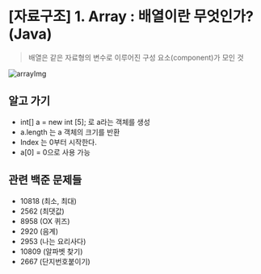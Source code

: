 # [자료구조] 1. Array : 배열이란 무엇인가? (Java)

> 배열은 같은 자료형의 변수로 이루어진 구성 요소(component)가 모인 것

![arrayImg](../../img/arrayImg.jpeg)


## 알고 가기

- int[] a = new int [5]; 로 a라는 객체를 생성
- a.length 는 a 객체의 크기를 반환
- Index 는 0부터 시작한다.
- a[0] = 0으로 사용 가능

## 관련 백준 문제들
- 10818 (최소, 최대)
- 2562 (최댓값)
- 8958 (OX 퀴즈)
- 2920 (음계)
- 2953 (나는 요리사다)
- 10809 (알파벳 찾기)
- 2667 (단지번호붙이기)